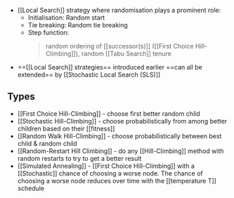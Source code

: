 - [[Local Search]] strategy where randomisation plays a prominent role:
	- Initialisation: Random start
	- Tie breaking: Random tie breaking
	- Step function:
		> random ordering of [[successor(s)]] ([[First Choice Hill-Climbing]]), random [[Tabu Search]] tenure
- ==[[Local Search]] strategies== introduced earlier ==can all be extended== by [[Stochastic Local Search (SLS)]]

## Types
- [[First Choice Hill-Climbing]] - choose first better random child
- [[Stochastic Hill-Climbing]] - choose probabilistically from among better children based on their [[fitness]]
- [[Random Walk Hill-Climbing]] - choose probabilistically between best child & random child
- [[Random-Restart Hill Climbing]] - do any [[Hill-Climbing]] method with random restarts to try to get a better result
- [[Simulated Annealing]] - [[First Choice Hill-Climbing]] with a [[Stochastic]] chance of choosing a worse node. The chance of choosing a worse node reduces over time with the [[temperature T]] schedule

